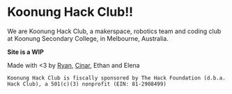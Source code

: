 # Koonung Hack Club!!

We are Koonung Hack Club, a makerspace, robotics team and coding club at Koonung Secondary College, in Melbourne, Australia.

**Site is a WIP**



Made with <3 by [Ryan](https://github.com/cybdo), [Cinar](https://github.com/rinnac), Ethan and Elena


`Koonung Hack Club is fiscally sponsored by The Hack Foundation (d.b.a. Hack Club), a 501(c)(3) nonprofit (EIN: 81-2908499)`
